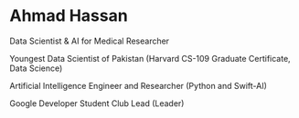 # Ahmad Hassan 

Data Scientist & AI for Medical Researcher
 
Youngest Data Scientist of Pakistan (Harvard CS-109 Graduate Certificate, Data Science)

Artificial Intelligence Engineer and Researcher (Python and Swift-AI)

Google Developer Student Club Lead (Leader) 


